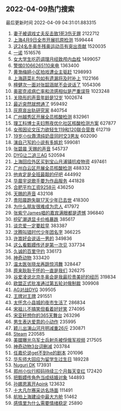 ## 2022-04-09热门搜索 
最后更新时间 2022-04-09 04:31:01.883315 
1. [妻子被调戏丈夫反击致1死3伤无罪](https://s.weibo.com/weibo?q=%23%E5%A6%BB%E5%AD%90%E8%A2%AB%E8%B0%83%E6%88%8F%E4%B8%88%E5%A4%AB%E5%8F%8D%E5%87%BB%E8%87%B41%E6%AD%BB3%E4%BC%A4%E6%97%A0%E7%BD%AA%23&Refer=top) 2122712
1. [上海4月9日全市开展抗原检测](https://s.weibo.com/weibo?q=%23%E4%B8%8A%E6%B5%B74%E6%9C%889%E6%97%A5%E5%85%A8%E5%B8%82%E5%BC%80%E5%B1%95%E6%8A%97%E5%8E%9F%E6%A3%80%E6%B5%8B%23&Refer=top) 1599444
1. [这24名冬奥冬残奥运动员有突出贡献](https://s.weibo.com/weibo?q=%23%E8%BF%9924%E5%90%8D%E5%86%AC%E5%A5%A5%E5%86%AC%E6%AE%8B%E5%A5%A5%E8%BF%90%E5%8A%A8%E5%91%98%E6%9C%89%E7%AA%81%E5%87%BA%E8%B4%A1%E7%8C%AE%23&Refer=top) 1520035
1. [一诺](https://s.weibo.com/weibo?q=%E4%B8%80%E8%AF%BA&Refer=top) 1516576
1. [女大学生吃药调理月经致颅内血栓](https://s.weibo.com/weibo?q=%23%E5%A5%B3%E5%A4%A7%E5%AD%A6%E7%94%9F%E5%90%83%E8%8D%AF%E8%B0%83%E7%90%86%E6%9C%88%E7%BB%8F%E8%87%B4%E9%A2%85%E5%86%85%E8%A1%80%E6%A0%93%23&Refer=top) 1499057
1. [警惕01066265110来电](https://s.weibo.com/weibo?q=%23%E8%AD%A6%E6%83%9501066265110%E6%9D%A5%E7%94%B5%23&Refer=top) 1363400
1. [黄渤梅婷小区拍戏遭业主驱赶](https://s.weibo.com/weibo?q=%23%E9%BB%84%E6%B8%A4%E6%A2%85%E5%A9%B7%E5%B0%8F%E5%8C%BA%E6%8B%8D%E6%88%8F%E9%81%AD%E4%B8%9A%E4%B8%BB%E9%A9%B1%E8%B5%B6%23&Refer=top) 1298993
1. [上海蔬菜礼包如有遗漏将及时补上](https://s.weibo.com/weibo?q=%23%E4%B8%8A%E6%B5%B7%E8%94%AC%E8%8F%9C%E7%A4%BC%E5%8C%85%E5%A6%82%E6%9C%89%E9%81%97%E6%BC%8F%E5%B0%86%E5%8F%8A%E6%97%B6%E8%A1%A5%E4%B8%8A%23&Refer=top) 1122166
1. [檀健次一面对张韶涵就不会说话了](https://s.weibo.com/weibo?q=%23%E6%AA%80%E5%81%A5%E6%AC%A1%E4%B8%80%E9%9D%A2%E5%AF%B9%E5%BC%A0%E9%9F%B6%E6%B6%B5%E5%B0%B1%E4%B8%8D%E4%BC%9A%E8%AF%B4%E8%AF%9D%E4%BA%86%23&Refer=top) 1054306
1. [奥密克戎病亡率和流感相似是严重误导](https://s.weibo.com/weibo?q=%23%E5%A5%A5%E5%AF%86%E5%85%8B%E6%88%8E%E7%97%85%E4%BA%A1%E7%8E%87%E5%92%8C%E6%B5%81%E6%84%9F%E7%9B%B8%E4%BC%BC%E6%98%AF%E4%B8%A5%E9%87%8D%E8%AF%AF%E5%AF%BC%23&Refer=top) 1023248
1. [关晓彤的声音年龄是12岁](https://s.weibo.com/weibo?q=%23%E5%85%B3%E6%99%93%E5%BD%A4%E7%9A%84%E5%A3%B0%E9%9F%B3%E5%B9%B4%E9%BE%84%E6%98%AF12%E5%B2%81%23&Refer=top) 1002674
1. [最近突然就想通了](https://s.weibo.com/weibo?q=%23%E6%9C%80%E8%BF%91%E7%AA%81%E7%84%B6%E5%B0%B1%E6%83%B3%E9%80%9A%E4%BA%86%23&Refer=top) 959492
1. [灰原哀出轨研究家](https://s.weibo.com/weibo?q=%23%E7%81%B0%E5%8E%9F%E5%93%80%E5%87%BA%E8%BD%A8%E7%A0%94%E7%A9%B6%E5%AE%B6%23&Refer=top) 840754
1. [广州越秀区开展全员核酸检测](https://s.weibo.com/weibo?q=%23%E5%B9%BF%E5%B7%9E%E8%B6%8A%E7%A7%80%E5%8C%BA%E5%BC%80%E5%B1%95%E5%85%A8%E5%91%98%E6%A0%B8%E9%85%B8%E6%A3%80%E6%B5%8B%23&Refer=top) 832961
1. [理工科博士夫妇熬夜优化社区核酸检测方案](https://s.weibo.com/weibo?q=%23%E7%90%86%E5%B7%A5%E7%A7%91%E5%8D%9A%E5%A3%AB%E5%A4%AB%E5%A6%87%E7%86%AC%E5%A4%9C%E4%BC%98%E5%8C%96%E7%A4%BE%E5%8C%BA%E6%A0%B8%E9%85%B8%E6%A3%80%E6%B5%8B%E6%96%B9%E6%A1%88%23&Refer=top) 627877
1. [女孩因论文压力欲轻生119和120联合营救](https://s.weibo.com/weibo?q=%23%E5%A5%B3%E5%AD%A9%E5%9B%A0%E8%AE%BA%E6%96%87%E5%8E%8B%E5%8A%9B%E6%AC%B2%E8%BD%BB%E7%94%9F119%E5%92%8C120%E8%81%94%E5%90%88%E8%90%A5%E6%95%91%23&Refer=top) 612719
1. [19岁小伙靠清纯奶音同时交3男友](https://s.weibo.com/weibo?q=%2319%E5%B2%81%E5%B0%8F%E4%BC%99%E9%9D%A0%E6%B8%85%E7%BA%AF%E5%A5%B6%E9%9F%B3%E5%90%8C%E6%97%B6%E4%BA%A43%E7%94%B7%E5%8F%8B%23&Refer=top) 602090
1. [演自己写的小说有多尴尬](https://s.weibo.com/weibo?q=%23%E6%BC%94%E8%87%AA%E5%B7%B1%E5%86%99%E7%9A%84%E5%B0%8F%E8%AF%B4%E6%9C%89%E5%A4%9A%E5%B0%B4%E5%B0%AC%23&Refer=top) 599081
1. [张碧晨 天赐的声音](https://s.weibo.com/weibo?q=%E5%BC%A0%E7%A2%A7%E6%99%A8%20%E5%A4%A9%E8%B5%90%E7%9A%84%E5%A3%B0%E9%9F%B3&Refer=top) 545737
1. [DYG让二追三AG](https://s.weibo.com/weibo?q=%23DYG%E8%AE%A9%E4%BA%8C%E8%BF%BD%E4%B8%89AG%23&Refer=top) 520594
1. [上海回应外区买到宝山月浦镇抗疫物资](https://s.weibo.com/weibo?q=%23%E4%B8%8A%E6%B5%B7%E5%9B%9E%E5%BA%94%E5%A4%96%E5%8C%BA%E4%B9%B0%E5%88%B0%E5%AE%9D%E5%B1%B1%E6%9C%88%E6%B5%A6%E9%95%87%E6%8A%97%E7%96%AB%E7%89%A9%E8%B5%84%23&Refer=top) 497461
1. [广州白云区开展全员核酸检测](https://s.weibo.com/weibo?q=%23%E5%B9%BF%E5%B7%9E%E7%99%BD%E4%BA%91%E5%8C%BA%E5%BC%80%E5%B1%95%E5%85%A8%E5%91%98%E6%A0%B8%E9%85%B8%E6%A3%80%E6%B5%8B%23&Refer=top) 488332
1. [他肯定是全班最靓的仔吧](https://s.weibo.com/weibo?q=%23%E4%BB%96%E8%82%AF%E5%AE%9A%E6%98%AF%E5%85%A8%E7%8F%AD%E6%9C%80%E9%9D%93%E7%9A%84%E4%BB%94%E5%90%A7%23&Refer=top) 444992
1. [华晨宇说歌手要为作品服务](https://s.weibo.com/weibo?q=%23%E5%8D%8E%E6%99%A8%E5%AE%87%E8%AF%B4%E6%AD%8C%E6%89%8B%E8%A6%81%E4%B8%BA%E4%BD%9C%E5%93%81%E6%9C%8D%E5%8A%A1%23&Refer=top) 441828
1. [合肥平均工资9258元](https://s.weibo.com/weibo?q=%23%E5%90%88%E8%82%A5%E5%B9%B3%E5%9D%87%E5%B7%A5%E8%B5%849258%E5%85%83%23&Refer=top) 436250
1. [天赐的声音](https://s.weibo.com/weibo?q=%23%E5%A4%A9%E8%B5%90%E7%9A%84%E5%A3%B0%E9%9F%B3%23&Refer=top) 432108
1. [贵阳晨跑失联17天少年已去世](https://s.weibo.com/weibo?q=%23%E8%B4%B5%E9%98%B3%E6%99%A8%E8%B7%91%E5%A4%B1%E8%81%9417%E5%A4%A9%E5%B0%91%E5%B9%B4%E5%B7%B2%E5%8E%BB%E4%B8%96%23&Refer=top) 418300
1. [为什么朋友很难成为恋人](https://s.weibo.com/weibo?q=%23%E4%B8%BA%E4%BB%80%E4%B9%88%E6%9C%8B%E5%8F%8B%E5%BE%88%E9%9A%BE%E6%88%90%E4%B8%BA%E6%81%8B%E4%BA%BA%23&Refer=top) 417972
1. [张紫宁James唱的嘉宾满眼都是遗憾](https://s.weibo.com/weibo?q=%23%E5%BC%A0%E7%B4%AB%E5%AE%81James%E5%94%B1%E7%9A%84%E5%98%89%E5%AE%BE%E6%BB%A1%E7%9C%BC%E9%83%BD%E6%98%AF%E9%81%97%E6%86%BE%23&Refer=top) 396840
1. [挖矿潮退显卡价格暴跌](https://s.weibo.com/weibo?q=%23%E6%8C%96%E7%9F%BF%E6%BD%AE%E9%80%80%E6%98%BE%E5%8D%A1%E4%BB%B7%E6%A0%BC%E6%9A%B4%E8%B7%8C%23&Refer=top) 385617
1. [谈恋爱一定要趁早](https://s.weibo.com/weibo?q=%23%E8%B0%88%E6%81%8B%E7%88%B1%E4%B8%80%E5%AE%9A%E8%A6%81%E8%B6%81%E6%97%A9%23&Refer=top) 383387
1. [沈腾叫错时代少年团名字](https://s.weibo.com/weibo?q=%23%E6%B2%88%E8%85%BE%E5%8F%AB%E9%94%99%E6%97%B6%E4%BB%A3%E5%B0%91%E5%B9%B4%E5%9B%A2%E5%90%8D%E5%AD%97%23&Refer=top) 366225
1. [许嵩好会说话一男的](https://s.weibo.com/weibo?q=%23%E8%AE%B8%E5%B5%A9%E5%A5%BD%E4%BC%9A%E8%AF%B4%E8%AF%9D%E4%B8%80%E7%94%B7%E7%9A%84%23&Refer=top) 349836
1. [这么看甄嬛传还是第一次见](https://s.weibo.com/weibo?q=%23%E8%BF%99%E4%B9%88%E7%9C%8B%E7%94%84%E5%AC%9B%E4%BC%A0%E8%BF%98%E6%98%AF%E7%AC%AC%E4%B8%80%E6%AC%A1%E8%A7%81%23&Refer=top) 337734
1. [久诚的百里守约](https://s.weibo.com/weibo?q=%23%E4%B9%85%E8%AF%9A%E7%9A%84%E7%99%BE%E9%87%8C%E5%AE%88%E7%BA%A6%23&Refer=top) 336173
1. [神奇动物](https://s.weibo.com/weibo?q=%23%E7%A5%9E%E5%A5%87%E5%8A%A8%E7%89%A9%23&Refer=top) 333420
1. [温太医张晓龙再跳惊鸿舞](https://s.weibo.com/weibo?q=%23%E6%B8%A9%E5%A4%AA%E5%8C%BB%E5%BC%A0%E6%99%93%E9%BE%99%E5%86%8D%E8%B7%B3%E6%83%8A%E9%B8%BF%E8%88%9E%23&Refer=top) 328447
1. [原来耿耿于怀的一直是我们](https://s.weibo.com/weibo?q=%23%E5%8E%9F%E6%9D%A5%E8%80%BF%E8%80%BF%E4%BA%8E%E6%80%80%E7%9A%84%E4%B8%80%E7%9B%B4%E6%98%AF%E6%88%91%E4%BB%AC%23&Refer=top) 326275
1. [谷爱凌说北京冬奥会是我最珍贵美好的经历](https://s.weibo.com/weibo?q=%23%E8%B0%B7%E7%88%B1%E5%87%8C%E8%AF%B4%E5%8C%97%E4%BA%AC%E5%86%AC%E5%A5%A5%E4%BC%9A%E6%98%AF%E6%88%91%E6%9C%80%E7%8F%8D%E8%B4%B5%E7%BE%8E%E5%A5%BD%E7%9A%84%E7%BB%8F%E5%8E%86%23&Refer=top) 319834
1. [欧盟正式批准通过第五轮对俄制裁](https://s.weibo.com/weibo?q=%23%E6%AC%A7%E7%9B%9F%E6%AD%A3%E5%BC%8F%E6%89%B9%E5%87%86%E9%80%9A%E8%BF%87%E7%AC%AC%E4%BA%94%E8%BD%AE%E5%AF%B9%E4%BF%84%E5%88%B6%E8%A3%81%23&Refer=top) 309908
1. [AG对战DYG](https://s.weibo.com/weibo?q=%23AG%E5%AF%B9%E6%88%98DYG%23&Refer=top) 309505
1. [王牌对王牌](https://s.weibo.com/weibo?q=%23%E7%8E%8B%E7%89%8C%E5%AF%B9%E7%8E%8B%E7%89%8C%23&Refer=top) 291551
1. [太怀念小县城的夜市生活了](https://s.weibo.com/weibo?q=%23%E5%A4%AA%E6%80%80%E5%BF%B5%E5%B0%8F%E5%8E%BF%E5%9F%8E%E7%9A%84%E5%A4%9C%E5%B8%82%E7%94%9F%E6%B4%BB%E4%BA%86%23&Refer=top) 286834
1. [宋祖儿不搞笑但看着好好笑](https://s.weibo.com/weibo?q=%23%E5%AE%8B%E7%A5%96%E5%84%BF%E4%B8%8D%E6%90%9E%E7%AC%91%E4%BD%86%E7%9C%8B%E7%9D%80%E5%A5%BD%E5%A5%BD%E7%AC%91%23&Refer=top) 274095
1. [宋亚轩想你的365天舞台](https://s.weibo.com/weibo?q=%23%E5%AE%8B%E4%BA%9A%E8%BD%A9%E6%83%B3%E4%BD%A0%E7%9A%84365%E5%A4%A9%E8%88%9E%E5%8F%B0%23&Refer=top) 263296
1. [男生表达爱意的小动作](https://s.weibo.com/weibo?q=%23%E7%94%B7%E7%94%9F%E8%A1%A8%E8%BE%BE%E7%88%B1%E6%84%8F%E7%9A%84%E5%B0%8F%E5%8A%A8%E4%BD%9C%23&Refer=top) 235995
1. [颖儿出演山河月明减重26斤](https://s.weibo.com/weibo?q=%23%E9%A2%96%E5%84%BF%E5%87%BA%E6%BC%94%E5%B1%B1%E6%B2%B3%E6%9C%88%E6%98%8E%E5%87%8F%E9%87%8D26%E6%96%A4%23&Refer=top) 230871
1. [Steam](https://s.weibo.com/weibo?q=%23Steam%23&Refer=top) 220585
1. [美媒曝光乌军士兵射杀被俘俄军视频](https://s.weibo.com/weibo?q=%23%E7%BE%8E%E5%AA%92%E6%9B%9D%E5%85%89%E4%B9%8C%E5%86%9B%E5%A3%AB%E5%85%B5%E5%B0%84%E6%9D%80%E8%A2%AB%E4%BF%98%E4%BF%84%E5%86%9B%E8%A7%86%E9%A2%91%23&Refer=top) 217505
1. [神奇动物3台词删减](https://s.weibo.com/weibo?q=%23%E7%A5%9E%E5%A5%87%E5%8A%A8%E7%89%A93%E5%8F%B0%E8%AF%8D%E5%88%A0%E5%87%8F%23&Refer=top) 203784
1. [任嘉伦说get不到he的剧本](https://s.weibo.com/weibo?q=%23%E4%BB%BB%E5%98%89%E4%BC%A6%E8%AF%B4get%E4%B8%8D%E5%88%B0he%E7%9A%84%E5%89%A7%E6%9C%AC%23&Refer=top) 201096
1. [华东师大回应为留学生过生日](https://s.weibo.com/weibo?q=%23%E5%8D%8E%E4%B8%9C%E5%B8%88%E5%A4%A7%E5%9B%9E%E5%BA%94%E4%B8%BA%E7%95%99%E5%AD%A6%E7%94%9F%E8%BF%87%E7%94%9F%E6%97%A5%23&Refer=top) 189228
1. [Nuguri DK](https://s.weibo.com/weibo?q=Nuguri%20DK&Refer=top) 173931
1. [郑州小伙行程码持续三个月每天变红](https://s.weibo.com/weibo?q=%23%E9%83%91%E5%B7%9E%E5%B0%8F%E4%BC%99%E8%A1%8C%E7%A8%8B%E7%A0%81%E6%8C%81%E7%BB%AD%E4%B8%89%E4%B8%AA%E6%9C%88%E6%AF%8F%E5%A4%A9%E5%8F%98%E7%BA%A2%23&Refer=top) 172420
1. [把甄嬛传角色当成结婚对象](https://s.weibo.com/weibo?q=%23%E6%8A%8A%E7%94%84%E5%AC%9B%E4%BC%A0%E8%A7%92%E8%89%B2%E5%BD%93%E6%88%90%E7%BB%93%E5%A9%9A%E5%AF%B9%E8%B1%A1%23&Refer=top) 144893
1. [孙娜恩离开Apink](https://s.weibo.com/weibo?q=%23%E5%AD%99%E5%A8%9C%E6%81%A9%E7%A6%BB%E5%BC%80Apink%23&Refer=top) 123632
1. [十大凡尔赛采访名场面](https://s.weibo.com/weibo?q=%23%E5%8D%81%E5%A4%A7%E5%87%A1%E5%B0%94%E8%B5%9B%E9%87%87%E8%AE%BF%E5%90%8D%E5%9C%BA%E9%9D%A2%23&Refer=top) 111491
1. [航拍上海建设中最大方舱](https://s.weibo.com/weibo?q=%23%E8%88%AA%E6%8B%8D%E4%B8%8A%E6%B5%B7%E5%BB%BA%E8%AE%BE%E4%B8%AD%E6%9C%80%E5%A4%A7%E6%96%B9%E8%88%B1%23&Refer=top) 51462
1. [感情里为什么需要情绪稳定](https://s.weibo.com/weibo?q=%23%E6%84%9F%E6%83%85%E9%87%8C%E4%B8%BA%E4%BB%80%E4%B9%88%E9%9C%80%E8%A6%81%E6%83%85%E7%BB%AA%E7%A8%B3%E5%AE%9A%23&Refer=top) 25890
